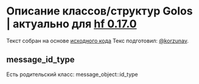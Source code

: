# Описание классов/структур Golos | актуально для [hf 0.17.0](https://github.com/GolosChain/golos/releases/tag/v0.17.0)
Текст собран на основе [исходного кода](https://github.com/GolosChain/golos/tree/master/plugins/private_message/include/golos/plugins/private_message/private_message_objects.hpp)
Текс подготовил: [@korzunav](https://golos.io/@korzunav).
## message_id_type

Есть родительский класс: message_object::id_type

